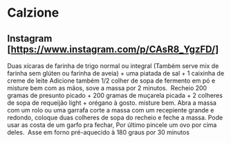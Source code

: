 # Calzione

## Instagram [https://www.instagram.com/p/CAsR8_YgzFD/]
Duas xícaras de farinha de trigo normal ou integral (Também serve mix de farinha sem glúten ou farinha de aveia) + uma piatada de sal + 1 caixinha de creme de leite⁣
Adicione também 1/2 colher de sopa de fermento em pó e misture bem com as mãos, sove a massa por 2 minutos.⁣
⁣
Recheio 200 gramas de presunto picado + 200 gramas de muçarela picada + 2 colheres de sopa de requeijão light + orégano à gosto. misture bem. Abra a massa com um rolo ou uma garrafa⁣
corte a massa com um recepiente grande e redondo, coloque duas colheres de sopa do recheio e feche a massa. Pode usar as costa de um garfo pra fechar, Por último pincele um ovo por cima deles.⁣
⁣
Asse em forno pré-aquecido à 180 graus por 30 minutos
